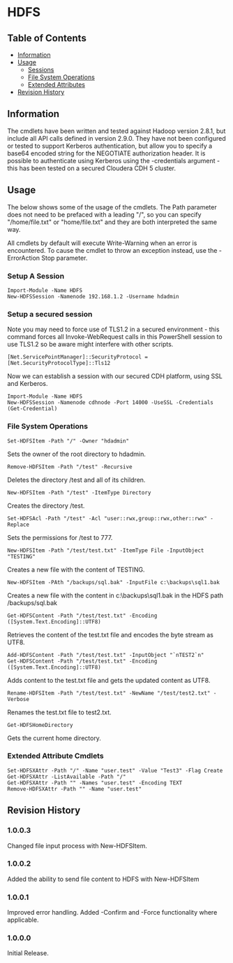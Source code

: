 # HDFS

## Table of Contents
- [Information](#information)
- [Usage](#usage)
	* [Sessions](#setup-a-session)
	* [File System Operations](#file-system-operations)
	* [Extended Attributes](#extended-attribute-cmdlets)
- [Revision History](#revision-history)

## Information
The cmdlets have been written and tested against Hadoop version 2.8.1, but include all API calls defined in version 2.9.0. They have not been configured or tested to support Kerberos authentication, but allow you to specify a base64 encoded string for the NEGOTIATE authorization header.
It is possible to authenticate using Kerberos using the -credentials argument - this has been tested on a secured Cloudera CDH 5 cluster.

## Usage

The below shows some of the usage of the cmdlets. The Path parameter does not need to be prefaced with a leading "/", so you can specify "/home/file.txt" or "home/file.txt" and they  are both interpreted the same way.

All cmdlets by default will execute Write-Warning when an error is encountered. To cause the cmdlet to throw an exception instead, use the -ErrorAction Stop parameter.

### Setup A Session

    Import-Module -Name HDFS
    New-HDFSSession -Namenode 192.168.1.2 -Username hdadmin

### Setup a secured session

Note you may need to force use of TLS1.2 in a secured environment - this command forces all Invoke-WebRequest calls in this PowerShell session to use TLS1.2 so be aware might interfere with other scripts.

    [Net.ServicePointManager]::SecurityProtocol = [Net.SecurityProtocolType]::Tls12

Now we can establish a session with our secured CDH platform, using SSL and Kerberos.

    Import-Module -Name HDFS
    New-HDFSSession -Namenode cdhnode -Port 14000 -UseSSL -Credentials (Get-Credential)

### File System Operations

    Set-HDFSItem -Path "/" -Owner "hdadmin"

Sets the owner of the root directory to hdadmin.

    Remove-HDFSItem -Path "/test" -Recursive

Deletes the directory /test and all of its children.

    New-HDFSItem -Path "/test" -ItemType Directory

Creates the directory /test.

    Set-HDFSAcl -Path "/test" -Acl "user::rwx,group::rwx,other::rwx" -Replace

Sets the permissions for /test to 777.

    New-HDFSItem -Path "/test/test.txt" -ItemType File -InputObject "TESTING"

Creates a new file with the content of TESTING.

	New-HDFSItem -PAth "/backups/sql.bak" -InputFile c:\backups\sql1.bak

Creates a new file with the content in c:\backups\sql1.bak in the HDFS path /backups/sql.bak

    Get-HDFSContent -Path "/test/test.txt" -Encoding ([System.Text.Encoding]::UTF8)

Retrieves the content of the test.txt file and encodes the byte stream as UTF8.

    Add-HDFSContent -Path "/test/test.txt" -InputObject "`nTEST2`n"
    Get-HDFSContent -Path "/test/test.txt" -Encoding ([System.Text.Encoding]::UTF8)

Adds content to the test.txt file and gets the updated content as UTF8.

    Rename-HDFSItem -Path "/test/test.txt" -NewName "/test/test2.txt" -Verbose

Renames the test.txt file to test2.txt.

    Get-HDFSHomeDirectory

Gets the current home directory.

### Extended Attribute Cmdlets

    Set-HDFSXAttr -Path "/" -Name "user.test" -Value "Test3" -Flag Create
    Get-HDFSXAttr -ListAvailable -Path "/"
    Get-HDFSXAttr -Path "" -Names "user.test" -Encoding TEXT
    Remove-HDFSXAttr -Path "" -Name "user.test"

## Revision History

### 1.0.0.3
Changed file input process with New-HDFSItem.

### 1.0.0.2
Added the ability to send file content to HDFS with New-HDFSItem

### 1.0.0.1
Improved error handling. Added -Confirm and -Force functionality where applicable.

### 1.0.0.0
Initial Release.